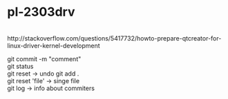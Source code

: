 # pl-2303drv
<br />
http://stackoverflow.com/questions/5417732/howto-prepare-qtcreator-for-linux-driver-kernel-development
<br />

git commit -m "comment" <br />
git status <br />
git reset -> undo git add .  <br />
git reset 'file' -> singe file <br />
git log -> info about commiters <br />
